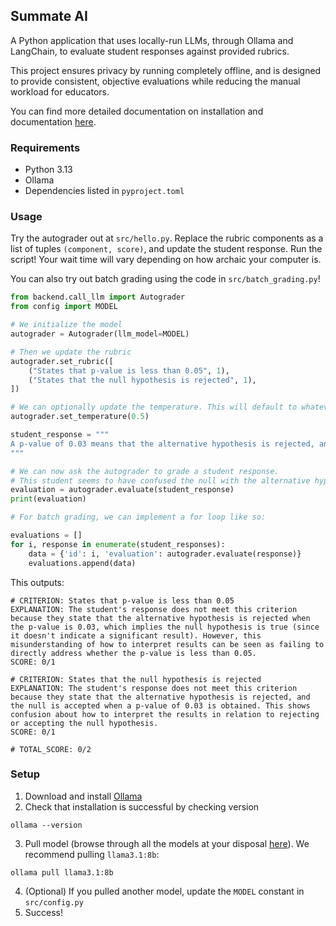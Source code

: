 ## Summate AI

A Python application that uses locally-run LLMs, through Ollama and LangChain, to evaluate student responses against provided rubrics.

This project ensures privacy by running completely offline, and is designed to provide consistent, objective evaluations while reducing the manual workload for educators.

You can find more detailed documentation on installation and documentation [here](https://danleeaj.github.io/summate-docs).

### Requirements
* Python 3.13
* Ollama
* Dependencies listed in `pyproject.toml`

### Usage

Try the autograder out at `src/hello.py`. Replace the rubric components as a list of tuples `(component, score)`, and update the student response. Run the script! Your wait time will vary depending on how archaic your computer is.

You can also try out batch grading using the code in `src/batch_grading.py`!

```python
from backend.call_llm import Autograder
from config import MODEL

# We initialize the model
autograder = Autograder(llm_model=MODEL)

# Then we update the rubric
autograder.set_rubric([
    ("States that p-value is less than 0.05", 1),
    ("States that the null hypothesis is rejected", 1),
])

# We can optionally update the temperature. This will default to whatever the temperature is set at in config.py
autograder.set_temperature(0.5)

student_response = """
A p-value of 0.03 means that the alternative hypothesis is rejected, and the null is accepted.
"""

# We can now ask the autograder to grade a student response.
# This student seems to have confused the null with the alternative hypothesis.
evaluation = autograder.evaluate(student_response)
print(evaluation)

# For batch grading, we can implement a for loop like so:

evaluations = []
for i, response in enumerate(student_responses):
    data = {'id': i, 'evaluation': autograder.evaluate(response)}
    evaluations.append(data)
```

This outputs:

```
# CRITERION: States that p-value is less than 0.05
EXPLANATION: The student's response does not meet this criterion because they state that the alternative hypothesis is rejected when the p-value is 0.03, which implies the null hypothesis is true (since it doesn't indicate a significant result). However, this misunderstanding of how to interpret results can be seen as failing to directly address whether the p-value is less than 0.05.
SCORE: 0/1

# CRITERION: States that the null hypothesis is rejected
EXPLANATION: The student's response does not meet this criterion because they state that the alternative hypothesis is rejected, and the null is accepted when a p-value of 0.03 is obtained. This shows confusion about how to interpret the results in relation to rejecting or accepting the null hypothesis.
SCORE: 0/1

# TOTAL_SCORE: 0/2
```

### Setup
1. Download and install [Ollama](https://ollama.com/)
2. Check that installation is successful by checking version
```cli
ollama --version
```
3. Pull model (browse through all the models at your disposal [here](https://ollama.com/search)). We recommend pulling `llama3.1:8b`:
```cli
ollama pull llama3.1:8b
```
4. (Optional) If you pulled another model, update the `MODEL` constant in `src/config.py`
5. Success!